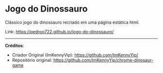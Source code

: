 # Jogo do Dinossauro

Clássico jogo do dinossauro recriado em uma página estática html.

Link: https://pedroo722.github.io/jogo-do-dinossauro/


----

**Créditos**:

- Criador Original (ImKennyVip): https://github.com/ImKennyYip/
- Repositório original: https://github.com/ImKennyYip/chrome-dinosaur-game
